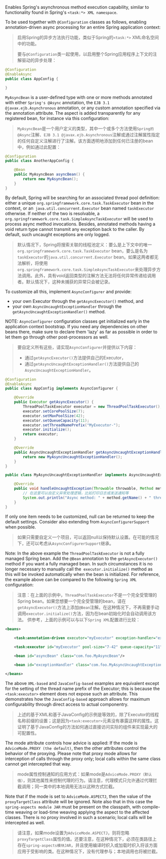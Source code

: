 Enables Spring's asynchronous method execution capability, similar to functionality found in Spring's `<task:*> XML namespace`.

To be used together with `@Configuration` classes as follows, enabling annotation-driven async processing for an entire Spring application context:

>   启用Spring的异步方法执行功能，类似于Spring的`<task:*>` XML命名空间中的功能。
>
>   要与`@Configuration`类一起使用，以启用整个Spring应用程序上下文的注解驱动的异步处理：

 ```java
@Configuration
@EnableAsync
public class AppConfig {

}
 ```

`MyAsyncBean` is a user-defined type with one or more methods annotated with either `Spring's @Async` annotation, the `EJB 3.1 @javax.ejb.Asynchronous` annotation, or any custom annotation specified via the annotation attribute. The aspect is added transparently for any registered bean, for instance via this configuration:

>   `MyAsyncBean`是一个用户定义的类型，其中一个或多个方法使用`Spring的@Async`注解、`EJB 3.1 @javax.ejb.Asynchronous`注解或通过注解属性指定的任何自定义注解进行了注解。该方面透明地添加到任何已注册的bean中，例如通过此配置：

```java
@Configuration
public class AnotherAppConfig {

    @Bean
    public MyAsyncBean asyncBean() {
        return new MyAsyncBean();
    }
}
```

By default, Spring will be searching for an associated thread pool definition: either a unique `org.springframework.core.task.TaskExecutor` bean in the context, or an` java.util.concurrent.Executor` bean named `taskExecutor` otherwise. If neither of the two is resolvable, a `org.springframework.core.task.SimpleAsyncTaskExecutor` will be used to process async method invocations. Besides, annotated methods having a void return type cannot transmit any exception back to the caller. By default, such uncaught exceptions are only logged.

>   默认情况下，Spring将搜索关联的线程池定义：要么是上下文中的唯一`org.springframework.core.task.TaskExecutor` bean，要么是名为`taskExecutor`的`java.util.concurrent.Executor` bean。如果这两者都无法解析，将使用`org.springframework.core.task.SimpleAsyncTaskExecutor`来处理异步方法调用。此外，具有void返回类型的注解方法无法将任何异常传递给调用者。默认情况下，这种未捕获的异常只会被记录。

To customize all this, implement `AsyncConfigurer` and provide:

* your own Executor through the `getAsyncExecutor()` method, and
* your own `AsyncUncaughtExceptionHandler` through the `getAsyncUncaughtExceptionHandler()` method.

NOTE: `AsyncConfigurer` configuration classes get initialized early in the application context bootstrap. If you need any dependencies on other beans there, make sure to declare them 'lazy' as far as possible in order to let them go through other post-processors as well.

>   要自定义所有这些，请实现`AsyncConfigurer`并提供以下内容：
>
>   -   通过`getAsyncExecutor()`方法提供自己的Executor，
>   -   通过`getAsyncUncaughtExceptionHandler()`方法提供自己的`AsyncUncaughtExceptionHandler`。

```java
@Configuration
@EnableAsync
public class AppConfig implements AsyncConfigurer {

    @Override
    public Executor getAsyncExecutor() {
        ThreadPoolTaskExecutor executor = new ThreadPoolTaskExecutor();
        executor.setCorePoolSize(7);
        executor.setMaxPoolSize(42);
        executor.setQueueCapacity(11);
        executor.setThreadNamePrefix("MyExecutor-");
        executor.initialize();
        return executor;
    }

    @Override
    public AsyncUncaughtExceptionHandler getAsyncUncaughtExceptionHandler() {
        return new MyAsyncUncaughtExceptionHandler();
    }
}

public class MyAsyncUncaughtExceptionHandler implements AsyncUncaughtExceptionHandler {

    @Override
    public void handleUncaughtException(Throwable throwable, Method method, Object... objects) {
        // 在这里可以自定义异常处理逻辑，比如打印日志或发送通知等
        System.out.println("Async method: " + method.getName() + " threw an exception: " + throwable.getMessage());
    }
}
```

If only one item needs to be customized, null can be returned to keep the default settings. Consider also extending from `AsyncConfigurerSupport` when possible.

>   如果只需要自定义一个项目，可以返回null以保持默认设置。在可能的情况下，还可以考虑从`AsyncConfigurerSupport`继承。

Note: In the above example the `ThreadPoolTaskExecutor` is not a fully managed Spring bean. Add the `@Bean` annotation to the `getAsyncExecutor() `method if you want a fully managed bean. In such circumstances it is no longer necessary to manually call the` executor.initialize()` method as this will be invoked automatically when the bean is initialized.
For reference, the example above can be compared to the following `Spring XML` configuration:

>   注意：在上面的示例中，`ThreadPoolTaskExecutor`不是一个完全受管理的Spring bean。如果您想要一个完全受管理的bean，请在`getAsyncExecutor()`方法上添加`@Bean`注解。在这种情况下，不再需要手动调用`executor.initialize()`方法，因为在bean初始化时会自动调用该方法。
>   供参考，上面的示例可以与以下`Spring XML`配置进行比较：

```xml
<beans>
 
    <task:annotation-driven executor="myExecutor" exception-handler="exceptionHandler"/>

    <task:executor id="myExecutor" pool-size="7-42" queue-capacity="11"/>

    <bean id="asyncBean" class="com.foo.MyAsyncBean"/>

    <bean id="exceptionHandler" class="com.foo.MyAsyncUncaughtExceptionHandler"/>

</beans>
```

The above `XML-based` and `JavaConfig-based` examples are equivalent except for the setting of the thread name prefix of the Executor; this is because the `<task:executor>` element does not expose such an attribute. This demonstrates how the `JavaConfig-based` approach allows for maximum configurability through direct access to actual componentry.

>   上述的基于XML和基于JavaConfig的示例是等效的，除了Executor的线程名称前缀的设置；这是因为`<task:executor>`元素没有暴露这样的属性。这证明了基于JavaConfig的方法如何通过直接访问实际的组件来实现最大的可配置性。

The mode attribute controls how advice is applied: If the mode is `AdviceMode.PROXY (the default)`, then the other attributes control the behavior of the proxying. Please note that proxy mode allows for interception of calls through the proxy only; local calls within the same class cannot get intercepted that way.

>   mode属性控制通知的应用方式：如果mode是`AdviceMode.PROXY（默认值）`，则其他属性来控制代理的行为。请注意，代理模式只允许通过代理拦截调用；同一类中的本地调用无法以这种方式拦截。

Note that if the mode is set to `AdviceMode.ASPECTJ`, then the value of the `proxyTargetClass` attribute will be ignored. Note also that in this case the `spring-aspects module JAR` must be present on the classpath, with compile-time weaving or load-time weaving applying the aspect to the affected classes. There is no proxy involved in such a scenario; local calls will be intercepted as well.

>   请注意，如果mode设置为`AdviceMode.ASPECTJ`，则将忽略`proxyTargetClass`属性的值。还要注意，在这种情况下，必须在类路径上存在`spring-aspects模块JAR`，并且使用编译时织入或加载时织入将该方面应用于受影响的类。在这种情况下，没有代理参与；本地调用也将被拦截。